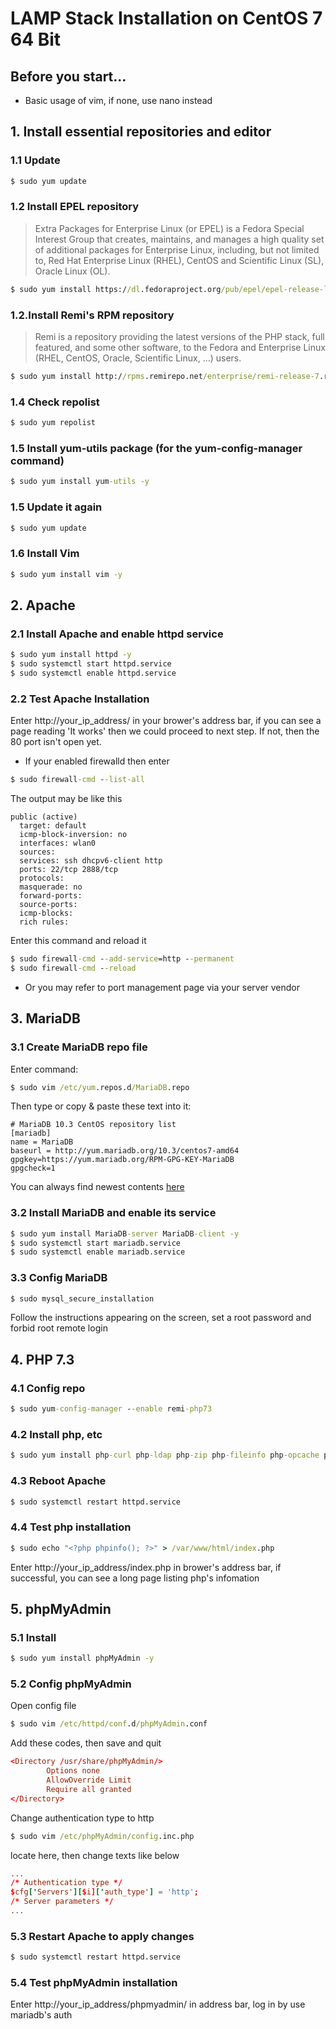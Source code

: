 # LAMP Stack Installation on CentOS 7 64 Bit

## Before you start...

* Basic usage of vim, if none, use nano instead

## 1. Install essential repositories and editor

### 1.1 Update

```cmd
$ sudo yum update
```

### 1.2 Install EPEL repository

> Extra Packages for Enterprise Linux (or EPEL) is a Fedora Special Interest Group that creates, maintains, and manages a high quality set of additional packages for Enterprise Linux, including, but not limited to, Red Hat Enterprise Linux (RHEL), CentOS and Scientific Linux (SL), Oracle Linux (OL).

```cmd
$ sudo yum install https://dl.fedoraproject.org/pub/epel/epel-release-latest-7.noarch.rpm
```

### 1.2.Install Remi's RPM repository

> Remi is a repository providing the latest versions of the PHP stack, full featured, and some other software, to the Fedora and Enterprise Linux (RHEL, CentOS, Oracle, Scientific Linux, ...) users.

```cmd
$ sudo yum install http://rpms.remirepo.net/enterprise/remi-release-7.rpm
```

### 1.4 Check repolist

```cmd
$ sudo yum repolist
```

### 1.5 Install yum-utils package (for the yum-config-manager command)

```cmd
$ sudo yum install yum-utils -y
```

### 1.5 Update it again

```cmd
$ sudo yum update
```

### 1.6 Install Vim

```cmd
$ sudo yum install vim -y
```

## 2. Apache

### 2.1 Install Apache and enable httpd service

```cmd
$ sudo yum install httpd -y
$ sudo systemctl start httpd.service
$ sudo systemctl enable httpd.service
```

### 2.2 Test Apache Installation

Enter http://your_ip_address/ in your brower's address bar, if you can see a page reading 'It works' then we could proceed to next step. If not, then the 80 port isn't open yet.

* If your enabled firewalld then enter

```cmd
$ sudo firewall-cmd --list-all
```

The output may be like this

```output
public (active)
  target: default
  icmp-block-inversion: no
  interfaces: wlan0
  sources:
  services: ssh dhcpv6-client http
  ports: 22/tcp 2888/tcp
  protocols:
  masquerade: no
  forward-ports:
  source-ports:
  icmp-blocks:
  rich rules:
```

Enter this command and reload it

```cmd
$ sudo firewall-cmd --add-service=http --permanent
$ sudo firewall-cmd --reload
```

* Or you may refer to port management page via your server vendor

## 3. MariaDB

### 3.1 Create MariaDB repo file

Enter command:

```cmd
$ sudo vim /etc/yum.repos.d/MariaDB.repo
```

Then type or copy & paste these text into it:

```text
# MariaDB 10.3 CentOS repository list
[mariadb]
name = MariaDB
baseurl = http://yum.mariadb.org/10.3/centos7-amd64
gpgkey=https://yum.mariadb.org/RPM-GPG-KEY-MariaDB
gpgcheck=1
```

You can always find newest contents [here](https://downloads.mariadb.org/mariadb/repositories)

### 3.2 Install MariaDB and enable its service

```cmd
$ sudo yum install MariaDB-server MariaDB-client -y
$ sudo systemctl start mariadb.service
$ sudo systemctl enable mariadb.service
```

### 3.3 Config MariaDB

```cmd
$ sudo mysql_secure_installation
```

Follow the instructions appearing on the screen, set a root password and forbid root remote login

## 4. PHP 7.3

### 4.1 Config repo

```cmd
$ sudo yum-config-manager --enable remi-php73
```

### 4.2 Install php, etc

```cmd
$ sudo yum install php-curl php-ldap php-zip php-fileinfo php-opcache php-pecl-apcu php-cli php-pear php-pdo php-mysqlnd php-pgsql php-pecl-mongodb php-pecl-redis php-pecl-memcache php-pecl-memcached php-gd php-mbstring php-mcrypt php-xml -y
```

### 4.3 Reboot Apache

```cmd
$ sudo systemctl restart httpd.service
```

### 4.4 Test php installation

```cmd
$ sudo echo "<?php phpinfo(); ?>" > /var/www/html/index.php
```

Enter http://your_ip_address/index.php in brower's address bar, if successful, you can see a long page listing php's infomation

## 5. phpMyAdmin

### 5.1 Install

```cmd
$ sudo yum install phpMyAdmin -y
```

### 5.2 Config phpMyAdmin

Open config file

```cmd
$ sudo vim /etc/httpd/conf.d/phpMyAdmin.conf
```

Add these codes, then save and quit

```conf
<Directory /usr/share/phpMyAdmin/>
        Options none
        AllowOverride Limit
        Require all granted
</Directory>
```

Change authentication type to http

```cmd
$ sudo vim /etc/phpMyAdmin/config.inc.php
```

locate here, then change texts like below

```conf
...
/* Authentication type */
$cfg['Servers'][$i]['auth_type'] = 'http';
/* Server parameters */
...
```

### 5.3 Restart Apache to apply changes

```cmd
$ sudo systemctl restart httpd.service
```

### 5.4 Test phpMyAdmin installation

Enter http://your_ip_address/phpmyadmin/ in address bar, log in by use mariadb's auth
